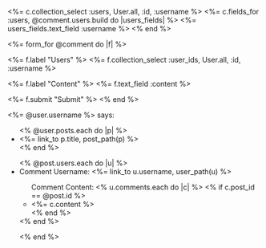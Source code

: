 <%= c.collection_select :users, User.all, :id, :username %>
  <%= c.fields_for :users, @comment.users.build do |users_fields| %>
    <%= users_fields.text_field :username %>
  <% end %> 


  


<%= form_for @comment do |f| %>
  
  <%= f.label "Users" %>
  <%= f.collection_select :user_ids, User.all, :id, :username %>

  <%= f.label "Content" %>
  <%= f.text_field :content %>


  <%= f.submit "Submit" %>
<% end %>




<%= @user.username %> says:  
<ul>
<% @user.posts.each do |p| %>
	<li><%= link_to p.title, post_path(p) %></li>
<% end %>
</ul>

<ul>
<% @post.users.each do |u| %>
 <li> Comment Username: <%= link_to u.username, user_path(u) %> </li>
  
  <ul>
  	Comment Content:  
  	<% u.comments.each do |c| %> 
  		<% if c.post_id == @post.id %>
  	<li>		<%= c.content %> </li>
  		<% end %>
  	</ul>
  	<% end %>
  
 
<% end %>
</ul>
